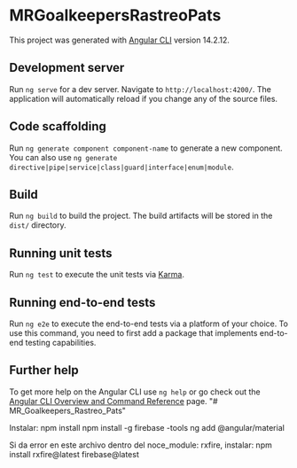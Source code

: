 # MRGoalkeepersRastreoPats

This project was generated with [Angular CLI](https://github.com/angular/angular-cli) version 14.2.12.

## Development server

Run `ng serve` for a dev server. Navigate to `http://localhost:4200/`. The application will automatically reload if you change any of the source files.

## Code scaffolding

Run `ng generate component component-name` to generate a new component. You can also use `ng generate directive|pipe|service|class|guard|interface|enum|module`.

## Build

Run `ng build` to build the project. The build artifacts will be stored in the `dist/` directory.

## Running unit tests

Run `ng test` to execute the unit tests via [Karma](https://karma-runner.github.io).

## Running end-to-end tests

Run `ng e2e` to execute the end-to-end tests via a platform of your choice. To use this command, you need to first add a package that implements end-to-end testing capabilities.

## Further help

To get more help on the Angular CLI use `ng help` or go check out the [Angular CLI Overview and Command Reference](https://angular.io/cli) page.
"# MR_Goalkeepers_Rastreo_Pats" 


Instalar:
npm install
npm install -g firebase -tools
ng add @angular/material

Si da error en este archivo dentro del noce_module: rxfire, instalar: 
npm install rxfire@latest firebase@latest


<!-- 
Mover usuarios a dentro del club? 
Para crear usuarios debo hacer lo mismo que para bolsos y arqueros, crear un array y hacer push del nuevo usuario y luego hacer un put de todo el arreglo a la base de datos.
 -->

 <!-- En el crear arquero me está pisando el arquero creado, debe agregarse uno al arreglo no pisarse. -->

 <!-- En componenete login: 
 - al hacer un click en los inputs no toma el club seleccionado, se deben hacer dos clicks para obtener el valor del formulario. 
 - Boton Home no funciona. Va a quedar?
 -
 -->

 <!-- En el componente registro: 
 - Como se crea un nuevo club? 
 -->

<!-- Home:
- Redirección de logout debe ser a /ingesar, no funciona redireccionamiento pero se deja así por ahora. Queda la home vacía, pero al presionar en los botones de navegación te llevan al login por el guard.
-->
   
<!-- Arqueros:
- El arquero que estoy creando pisa a los viejos.
- Al eliminar arquero, la var mensajeVacío debe pasar a True para que se muestre el mensaje y no quede el scrol solo.

-->

<!-- Bolsos:
- Editar bolso al hacer click en el boton me aparece el mensaje de ruta incorrecta.
- El bolso que estoy creando pisa a los viejos.
- Al eliminar bolso, la var mensajeVacío debe pasar a True para que se muestre el mensaje y no quede el scrol solo.
 -->

<!-- Modal:
- Boton Home no tiene clubParam.
-->

<!-- Servicios:
- Pasar servicios a donde corresponda.
-->

<!-- Router:
- Ver de reutilizar lo más posible el clubParam enviandoló y no tomandolo tantas veces de la url. 
-->

<!-- Featuring:
- Crear los bolsos por piezas para de esa manera poder contabilizar un stock de cantidad. 
-->

